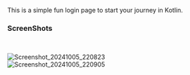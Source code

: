 This is a simple fun login page to start your journey in Kotlin. <br>
### ScreenShots 
<br>

![Screenshot_20241005_220823](https://github.com/user-attachments/assets/8f132a5c-95b8-477a-94d2-eb043d9d75da)
<br>
![Screenshot_20241005_220905](https://github.com/user-attachments/assets/ec511672-e38c-45ea-b0ef-705b0413ca44)
